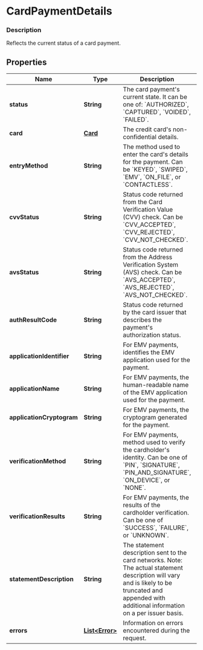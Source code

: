 
# CardPaymentDetails

### Description

Reflects the current status of a card payment.

## Properties
Name | Type | Description | Notes
------------ | ------------- | ------------- | -------------
**status** | **String** | The card payment&#39;s current state. It can be one of: &#x60;AUTHORIZED&#x60;, &#x60;CAPTURED&#x60;, &#x60;VOIDED&#x60;, &#x60;FAILED&#x60;. |  [optional]
**card** | [**Card**](Card.md) | The credit card&#39;s non-confidential details. |  [optional]
**entryMethod** | **String** | The method used to enter the card&#39;s details for the payment.  Can be &#x60;KEYED&#x60;, &#x60;SWIPED&#x60;, &#x60;EMV&#x60;, &#x60;ON_FILE&#x60;, or &#x60;CONTACTLESS&#x60;. |  [optional]
**cvvStatus** | **String** | Status code returned from the Card Verification Value (CVV) check. Can be &#x60;CVV_ACCEPTED&#x60;, &#x60;CVV_REJECTED&#x60;, &#x60;CVV_NOT_CHECKED&#x60;. |  [optional]
**avsStatus** | **String** | Status code returned from the Address Verification System (AVS) check. Can be &#x60;AVS_ACCEPTED&#x60;, &#x60;AVS_REJECTED&#x60;, &#x60;AVS_NOT_CHECKED&#x60;. |  [optional]
**authResultCode** | **String** | Status code returned by the card issuer that describes the payment&#39;s authorization status. |  [optional]
**applicationIdentifier** | **String** | For EMV payments, identifies the EMV application used for the payment. |  [optional]
**applicationName** | **String** | For EMV payments, the human-readable name of the EMV application used for the payment. |  [optional]
**applicationCryptogram** | **String** | For EMV payments, the cryptogram generated for the payment. |  [optional]
**verificationMethod** | **String** | For EMV payments, method used to verify the cardholder&#39;s identity.  Can be one of &#x60;PIN&#x60;, &#x60;SIGNATURE&#x60;, &#x60;PIN_AND_SIGNATURE&#x60;, &#x60;ON_DEVICE&#x60;, or &#x60;NONE&#x60;. |  [optional]
**verificationResults** | **String** | For EMV payments, the results of the cardholder verification.  Can be one of &#x60;SUCCESS&#x60;, &#x60;FAILURE&#x60;, or &#x60;UNKNOWN&#x60;. |  [optional]
**statementDescription** | **String** | The statement description sent to the card networks.  Note: The actual statement description will vary and is likely to be truncated and appended with additional information on a per issuer basis. |  [optional]
**errors** | [**List&lt;Error&gt;**](Error.md) | Information on errors encountered during the request. |  [optional]



